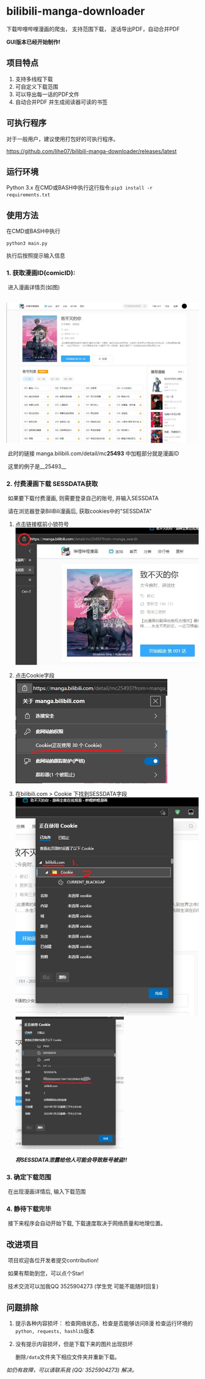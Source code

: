 # bilibili-manga-downloader
下载哔哩哔哩漫画的爬虫， 支持范围下载， 逐话导出PDF，自动合并PDF

__GUI版本已经开始制作!__

## 项目特点
1. 支持多线程下载
2. 可自定义下载范围
3. 可以导出每一话的PDF文件
4. 自动合并PDF 并生成阅读器可读的书签

## 可执行程序

对于一般用户，建议使用打包好的可执行程序。

https://github.com/lihe07/bilibili-manga-downloader/releases/latest

## 运行环境
Python 3.x
在CMD或BASH中执行这行指令:```pip3 install -r  requirements.txt```

## 使用方法

在CMD或BASH中执行
```
python3 main.py
```
执行后按照提示输入信息

### 	1. 获取漫画ID(comicID):

​		进入漫画详情页(如图)

​		![漫画详情](/images/info.jpg "漫画详情")

​		此时的链接 manga.bilibili.com/detail/mc**25493** 中加粗部分就是漫画ID

​		这里的例子是__25493__

### 2. 付费漫画下载 SESSDATA获取
​		如果要下载付费漫画, 则需要登录自己的账号, 并输入SESSDATA

​		请在浏览器登录BiliBili漫画后, 获取cookies中的"SESSDATA"

1. 点击链接框前小锁符号
	![获取cookie](/images/getCookies1.jpg "获取cookie")
2. 点击Cookie字段
	![获取cookie](/images/getCookies2.jpg "获取cookie")
3. 在bilibili.com > Cookie 下找到SESSDATA字段
	![获取cookie](/images/getCookies3.jpg "获取cookie")
	![获取cookie](/images/getCookies4.jpg "获取cookie")
	
	***将SESSDATA泄露给他人可能会导致账号被盗!!***

### 3. 确定下载范围
​		在出现漫画详情后, 输入下载范围

### 4. 静待下载完毕
​		接下来程序会自动开始下载, 下载速度取决于网络质量和地理位置。

## 改进项目
​		项目欢迎各位开发者提交contribution! 

​		如果有帮助到您，可以点个Star!

​		技术交流可以加我QQ 3525904273 (学生党 可能不能随时回复)

## 问题排除

1. 提示各种内容损坏：
   检查网络状态，检查是否能够访问B漫
   检查运行环境的`python, requests, hashlib`版本

2. 没有提示内容损坏，但是下载下来的图片出现损坏

   删除`/data`文件夹下相应文件夹并重新下载。

_如仍有故障，可以请联系我 (QQ: 3525904273) 解决。_

